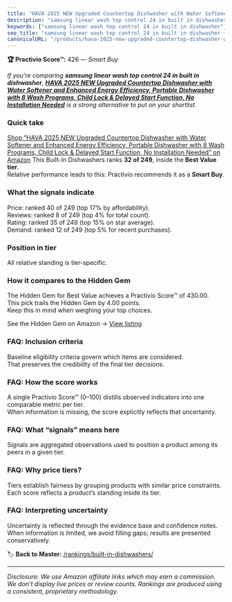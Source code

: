 ```yaml
---
title: "HAVA 2025 NEW Upgraded Countertop Dishwasher with Water Softener and Enhanced Energy Efficiency, Portable Dishwasher with 8 Wash Programs, Child Lock & Delayed Start Function, No Installation Needed"
description: "samsung linear wash top control 24 in built in dishwasher: Data-driven within Best Value ranking using the Practivio Score™. Positioned by quality, value, dema…"
keywords: ["samsung linear wash top control 24 in built in dishwasher"]
seo_title: "samsung linear wash top control 24 in built in dishwasher — Smart Buy Best Value (2025)"
canonicalURL: "/products/hava-2025-new-upgraded-countertop-dishwasher-with-water-softener-and-enhanced-energy-efficiency-portable-dishwasher-with-8-wash-programs-child-lock-delayed-start-function-no-installation-needed-B0DMS6821R/"
---
```


**🏆 Practivio Score™:** 426 — _Smart Buy_


*If you're comparing **samsung linear wash top control 24 in built in dishwasher**, **[HAVA 2025 NEW Upgraded Countertop Dishwasher with Water Softener and Enhanced Energy Efficiency, Portable Dishwasher with 8 Wash Programs, Child Lock & Delayed Start Function, No Installation Needed](https://www.amazon.com/dp/B0DMS6821R?tag=practivio-20)** is a strong alternative to put on your shortlist.*
### Quick take
[Shop “HAVA 2025 NEW Upgraded Countertop Dishwasher with Water Softener and Enhanced Energy Efficiency, Portable Dishwasher with 8 Wash Programs, Child Lock & Delayed Start Function, No Installation Needed” on Amazon](https://www.amazon.com/dp/B0DMS6821R?tag=practivio-20)
This Built-In Dishwashers ranks **32 of 249**, inside the **Best Value tier**.  
Relative performance leads to this: Practivio recommends it as a **Smart Buy**.

### What the signals indicate
Price: ranked 40 of 249 (top 17% by affordability).  
Reviews: ranked 8 of 249 (top 4% for total count).  
Rating: ranked 35 of 249 (top 15% on star average).  
Demand: ranked 12 of 249 (top 5% for recent purchases).

### Position in tier
All relative standing is tier-specific.

### How it compares to the Hidden Gem
The Hidden Gem for Best Value achieves a Practivio Score™ of 430.00.  
This pick trails the Hidden Gem by 4.00 points.  
Keep this in mind when weighing your top choices.  

See the Hidden Gem on Amazon → [View listing](https://www.amazon.com/dp/B09ST4M8VF?tag=practivio-20)

### FAQ: Inclusion criteria
Baseline eligibility criteria govern which items are considered.  
That preserves the credibility of the final tier decisions.

### FAQ: How the score works
A single Practivio Score™ (0–100) distills observed indicators into one comparable metric per tier.  
When information is missing, the score explicitly reflects that uncertainty.

### FAQ: What “signals” means here
Signals are aggregated observations used to position a product among its peers in a given tier.

### FAQ: Why price tiers?
Tiers establish fairness by grouping products with similar price constraints.  
Each score reflects a product’s standing inside its tier.

### FAQ: Interpreting uncertainty
Uncertainty is reflected through the evidence base and confidence notes.  
When information is limited, we avoid filling gaps; results are presented conservatively.


🏷️ **Back to Master:** [/rankings/built-in-dishwashers/](/rankings/built-in-dishwashers/)

---
_Disclosure: We use Amazon affiliate links which may earn a commission. We don’t display live prices or review counts. Rankings are produced using a consistent, proprietary methodology._
